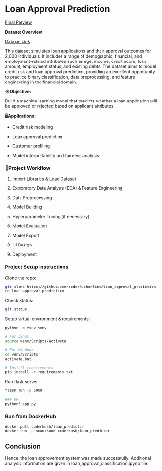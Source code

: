 # Loan Approval Prediction

[Final Preview](https://loan-approval-prediction-xv8q.onrender.com)

**Dataset Overview**

[Dataset Link](https://www.kaggle.com/datasets/anishdevedward/loan-approval-dataset)

This dataset simulates loan applications and their approval outcomes for 2,000 individuals. It includes a range of demographic, financial, and employment-related attributes such as age, income, credit score, loan amount, employment status, and existing debts.
The dataset aims to model credit risk and loan approval prediction, providing an excellent opportunity to practice binary classification, data preprocessing, and feature engineering in the financial domain.


☀️**Objective:**

Build a machine learning model that predicts whether a loan application will be approved or rejected based on applicant attributes.

🖥️**Applications:**

* Credit risk modeling

* Loan approval prediction

* Customer profiling

* Model interpretability and fairness analysis

### 🚀Project Workflow
1. Import Libraries & Load Dataset
    
2. Exploratory Data Analysis (EDA) & Feature Engineering

3. Data Preprocessing

4. Model Building

5. Hyperparameter Tuning (if necessary)

6. Model Evaluation

7. Model Export

8. UI Design

9. Deployment

### Project Setup Instructions

Clone the repo:
```bash
git clone https://github.com/coderkushonline/loan_approval_prediction
cd loan_approval_prediction
```

Check Status:
```bash
git status
```

Setup virtual environment & requirements:
```bash
python -m venv venv

# For Linux
source venv/Scripts/activate

# For Windows
cd venv/Scripts
activate.bat

# Install requirements
pip install -r requirements.txt
```

Run flask server
```bash
flask run -p 5000

### OR
python3 app.py
```

### Run from DockerHub
```bash
docker pull coderkush/loan_predictor
docker run -p 5000:5000 coderkush/loan_predictor
```

## Conclusion
Hence, the loan approvement system was made successfully. Additional analysis information are given in loan_approval_classification.ipynb file. 

